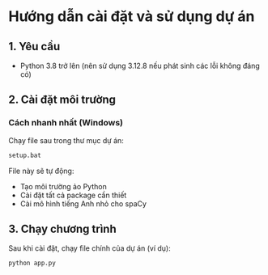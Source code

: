 # Hướng dẫn cài đặt và sử dụng dự án

## 1. Yêu cầu
- Python 3.8 trở lên (nên sử dụng 3.12.8 nếu phát sinh các lỗi không đáng có)

## 2. Cài đặt môi trường

### **Cách nhanh nhất (Windows)**
Chạy file sau trong thư mục dự án:
```bat
setup.bat
```
File này sẽ tự động:
- Tạo môi trường ảo Python
- Cài đặt tất cả package cần thiết
- Cài mô hình tiếng Anh nhỏ cho spaCy

## 3. Chạy chương trình
Sau khi cài đặt, chạy file chính của dự án (ví dụ):
```bash
python app.py
```
